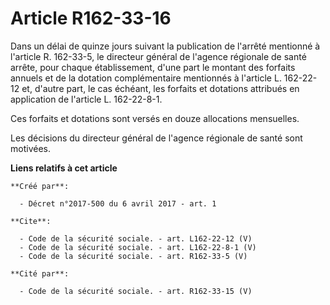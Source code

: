 # Article R162-33-16

Dans un délai de quinze jours suivant la publication de l'arrêté mentionné à l'article R. 162-33-5, le directeur général de
l'agence régionale de santé arrête, pour chaque établissement, d'une part le montant des forfaits annuels et de la dotation
complémentaire mentionnés à l'article L. 162-22-12 et, d'autre part, le cas échéant, les forfaits et dotations attribués en
application de l'article L. 162-22-8-1. 

Ces forfaits et dotations sont versés en douze allocations mensuelles. 

Les décisions du directeur général de l'agence régionale de santé sont motivées.

**Liens relatifs à cet article**

	**Créé par**:

	  - Décret n°2017-500 du 6 avril 2017 - art. 1

	**Cite**:

	  - Code de la sécurité sociale. - art. L162-22-12 (V)
	  - Code de la sécurité sociale. - art. L162-22-8-1 (V)
	  - Code de la sécurité sociale. - art. R162-33-5 (V)

	**Cité par**:

	  - Code de la sécurité sociale. - art. R162-33-15 (V)
